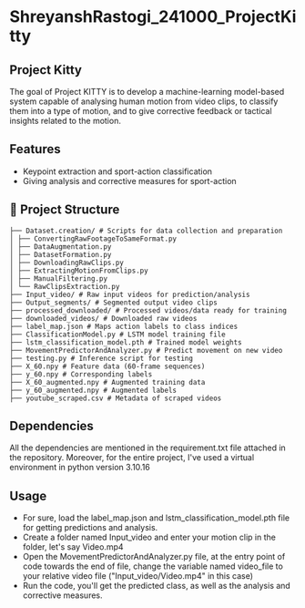 # ShreyanshRastogi_241000_ProjectKitty
## Project Kitty

The goal of Project KITTY is to develop a machine-learning model-based system capable of analysing human motion from video clips, to classify them into a type of motion, and to give corrective feedback or tactical insights related to the motion. 

## Features
- Keypoint extraction and sport-action classification
- Giving analysis and corrective measures for sport-action

## 📁 Project Structure
```
├── Dataset.creation/ # Scripts for data collection and preparation
│ ├── ConvertingRawFootageToSameFormat.py
│ ├── DataAugmentation.py
│ ├── DatasetFormation.py
│ ├── DownloadingRawClips.py
│ ├── ExtractingMotionFromClips.py
│ ├── ManualFiltering.py
│ └── RawClipsExtraction.py
├── Input_video/ # Raw input videos for prediction/analysis
├── Output_segments/ # Segmented output video clips
├── processed_downloaded/ # Processed videos/data ready for training
├── downloaded_videos/ # Downloaded raw videos
├── label_map.json # Maps action labels to class indices
├── ClassificationModel.py # LSTM model training file
├── lstm_classification_model.pth # Trained model weights
├── MovementPredictorAndAnalyzer.py # Predict movement on new video
├── testing.py # Inference script for testing
├── X_60.npy # Feature data (60-frame sequences)
├── y_60.npy # Corresponding labels
├── X_60_augmented.npy # Augmented training data
├── y_60_augmented.npy # Augmented labels
├── youtube_scraped.csv # Metadata of scraped videos
```

## Dependencies
All the dependencies are mentioned in the requirement.txt file attached in the repository.
Moreover, for the entire project, I've used a virtual environment in python version 3.10.16

## Usage
- For sure, load the label_map.json and lstm_classification_model.pth file for getting predictions and analysis.
- Create a folder named Input_video and enter your motion clip in the folder, let's say Video.mp4
- Open the MovementPredictorAndAnalyzer.py file, at the entry point of code towards the end of file, change the variable named video_file to your relative video file ("Input_video/Video.mp4" in this case)
- Run the code, you'll get the predicted class, as well as the analysis and corrective measures.
